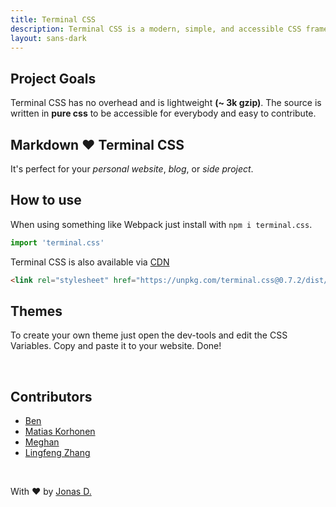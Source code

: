 ```yaml
---
title: Terminal CSS
description: Terminal CSS is a modern, simple, and accessible CSS framework.
layout: sans-dark
---
```


## Project Goals

Terminal CSS has no overhead and is lightweight **(~ 3k gzip)**. 
The source is written in **pure css** to be accessible for everybody and easy to contribute.

## Markdown ❤️ Terminal CSS 

It's perfect for your *personal website*, *blog*, or *side project*.

## How to use

When using something like Webpack just install with `npm i terminal.css`.

```js
import 'terminal.css'
```

Terminal CSS is also available via [CDN](https://unpkg.com/terminal.css@0.7.2/dist/terminal.min.css)

```html
<link rel="stylesheet" href="https://unpkg.com/terminal.css@0.7.2/dist/terminal.min.css" />
```

## Themes

To create your own theme just open the dev-tools and edit the CSS Variables. Copy and paste it to your website. Done!

<br>

## Contributors

- [Ben](https://othyn.com/)
- [Matias Korhonen](https://matiaskorhonen.fi/)
- [Meghan](https://github.com/nektro)
- [Lingfeng Zhang](https://ccat3z.xyz)

<br>

With ❤️ by [Jonas D.](https://jduri.com)
